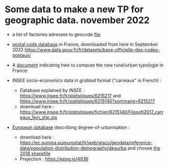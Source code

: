# Some data to make a new TP for geographic data. november 2022

- a list of factories adresses to geocode [file](https://github.com/cplumejeaud/M2_python/blob/main/data/geography/Usine%20complet_anonyme.xlsx)

- [postal code database](https://github.com/cplumejeaud/M2_python/blob/main/data/geography/laposte_hexasmal.geojson) in France, downloaded from here in September 2022
https://www.data.gouv.fr/fr/datasets/base-officielle-des-codes-postaux/

- A [document](https://github.com/cplumejeaud/M2_python/blob/main/data/geography/FST15_b_D1_Densite-1.pdf) indicating hwo to compute the new rural/urban typologie in France: 

- INSEE socio-economics data in gridded format ("carreaux" in French) : 
  - Database explained by INSEE : https://www.insee.fr/fr/statistiques/6215217 and https://www.insee.fr/fr/statistiques/6215140?sommaire=6215217 
  - download here : https://www.insee.fr/fr/statistiques/fichier/6215140/Filosofi2017_carreaux_1km_shp.zip

- [European database](https://ec.europa.eu/eurostat/fr/web/degree-of-urbanisation/background) describing degree-of-urbanisation : 
  - download here : https://ec.europa.eu/eurostat/fr/web/gisco/geodata/reference-data/population-distribution-demography/degurba and choose [the 2018 shapefile](https://ec.europa.eu/eurostat/cache/GISCO/geodatafiles/DGURBA-2018-01M-SH.zip)
  - Projection : https://epsg.io/4936 
